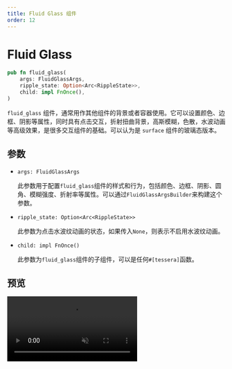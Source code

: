 ```yaml
---
title: Fluid Glass 组件
order: 12
---
```


# Fluid Glass

```rust
pub fn fluid_glass(
    args: FluidGlassArgs,
    ripple_state: Option<Arc<RippleState>>,
    child: impl FnOnce(),
)
```

`fluid_glass` 组件，通常用作其他组件的背景或者容器使用。它可以设置颜色、边框、阴影等属性，同时具有点击交互，折射扭曲背景，高斯模糊，色散，水波动画等高级效果，是很多交互组件的基础。可以认为是 `surface` 组件的玻璃态版本。

## 参数

- `args: FluidGlassArgs`

  此参数用于配置`fluid_glass`组件的样式和行为，包括颜色、边框、阴影、圆角、模糊强度、折射率等属性。可以通过`FluidGlassArgsBuilder`来构建这个参数。

- `ripple_state: Option<Arc<RippleState>>`

  此参数为点击水波纹动画的状态，如果传入`None`，则表示不启用水波纹动画。

- `child: impl FnOnce()`

  此参数为`fluid_glass`组件的子组件，可以是任何`#[tessera]`函数。

## 预览

<video autoplay loop muted>

<source src="/fluid_glass_example.mp4" type="video/mp4">
Your browser does not support the video tag
</video>
